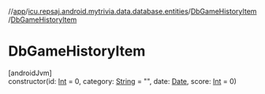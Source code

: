 //[app](../../../index.md)/[icu.repsaj.android.mytrivia.data.database.entities](../index.md)/[DbGameHistoryItem](index.md)/[DbGameHistoryItem](-db-game-history-item.md)

# DbGameHistoryItem

[androidJvm]\
constructor(id: [Int](https://kotlinlang.org/api/latest/jvm/stdlib/kotlin/-int/index.html) = 0,
category: [String](https://kotlinlang.org/api/latest/jvm/stdlib/kotlin/-string/index.html) =
&quot;&quot;, date: [Date](https://developer.android.com/reference/kotlin/java/util/Date.html),
score: [Int](https://kotlinlang.org/api/latest/jvm/stdlib/kotlin/-int/index.html) = 0)
